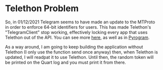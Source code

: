 # Telethon Problem

So, in 01/12/2021 Telegram seems to have made an update to the MTProto in order to enforce 64-bit identifiers for users. This has made Telethon's "TelegramClient" stop working, effectively locking every app that uses Telethon out of the API.
You can see more [here](https://github.com/LonamiWebs/Telethon/issues/3215), as well as in [Pyrogram](https://github.com/pyrogram/pyrogram/issues/794).

As a way around, I am going to keep building the application without Telethon (I only use the function send once anyway) then, when Telethon is updated, I will readpat it to use Telethon. Until then, the random token will be printed on the Quart log and you must print it from there.
